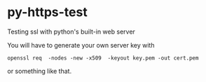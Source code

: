 # py-https-test
Testing ssl with python's built-in web server

You will have to generate your own server key with
```
openssl req  -nodes -new -x509  -keyout key.pem -out cert.pem
```
or something like that.
